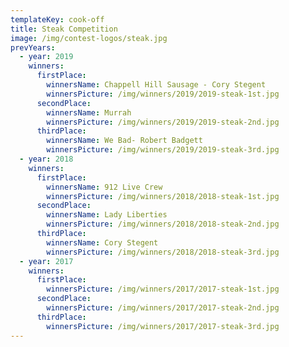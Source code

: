 ```yaml
---
templateKey: cook-off
title: Steak Competition
image: /img/contest-logos/steak.jpg
prevYears:
  - year: 2019
    winners:
      firstPlace:
        winnersName: Chappell Hill Sausage - Cory Stegent
        winnersPicture: /img/winners/2019/2019-steak-1st.jpg
      secondPlace:
        winnersName: Murrah
        winnersPicture: /img/winners/2019/2019-steak-2nd.jpg
      thirdPlace:
        winnersName: We Bad- Robert Badgett
        winnersPicture: /img/winners/2019/2019-steak-3rd.jpg
  - year: 2018
    winners:
      firstPlace:
        winnersName: 912 Live Crew
        winnersPicture: /img/winners/2018/2018-steak-1st.jpg
      secondPlace:
        winnersName: Lady Liberties
        winnersPicture: /img/winners/2018/2018-steak-2nd.jpg
      thirdPlace:
        winnersName: Cory Stegent
        winnersPicture: /img/winners/2018/2018-steak-3rd.jpg
  - year: 2017
    winners:
      firstPlace:
        winnersPicture: /img/winners/2017/2017-steak-1st.jpg
      secondPlace:
        winnersPicture: /img/winners/2017/2017-steak-2nd.jpg
      thirdPlace:
        winnersPicture: /img/winners/2017/2017-steak-3rd.jpg
---
```

